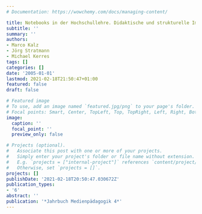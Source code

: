 ```yaml
---
# Documentation: https://wowchemy.com/docs/managing-content/

title: Notebooks in der Hochschullehre. Didaktische und strukturelle Implikationen
subtitle: ''
summary: ''
authors:
- Marco Kalz
- Jörg Stratmann
- Michael Kerres
tags: []
categories: []
date: '2005-01-01'
lastmod: 2021-02-18T21:50:47+01:00
featured: false
draft: false

# Featured image
# To use, add an image named `featured.jpg/png` to your page's folder.
# Focal points: Smart, Center, TopLeft, Top, TopRight, Left, Right, BottomLeft, Bottom, BottomRight.
image:
  caption: ''
  focal_point: ''
  preview_only: false

# Projects (optional).
#   Associate this post with one or more of your projects.
#   Simply enter your project's folder or file name without extension.
#   E.g. `projects = ["internal-project"]` references `content/project/deep-learning/index.md`.
#   Otherwise, set `projects = []`.
projects: []
publishDate: '2021-02-18T20:50:47.030672Z'
publication_types:
- '6'
abstract: ''
publication: '*Jahrbuch Medienpädagogik 4*'
---
```

